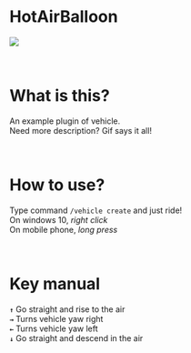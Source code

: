 # HotAirBalloon

![](https://raw.githubusercontent.com/solo5star/HotAirBalloon/master/assets/image/HotAirBalloon.gif)

<br>

# What is this?
An example plugin of vehicle.<br>
Need more description? Gif says it all!<br>

<br>

# How to use?
Type command `/vehicle create` and just ride!<br>
On windows 10, *right click*<br>
On mobile phone, *long press*<br>

<br>

# Key manual
**`↑`** Go straight and rise to the air<br>
**`→`** Turns vehicle yaw right<br>
**`←`** Turns vehicle yaw left<br>
**`↓`** Go straight and descend in the air<br>

